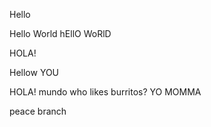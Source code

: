 Hello 

Hello World
hEllO WoRlD

HOLA!

Hellow YOU

HOLA! mundo
who likes burritos?
YO MOMMA


peace branch

